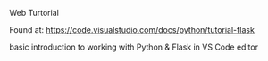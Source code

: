 Web Turtorial

Found at: https://code.visualstudio.com/docs/python/tutorial-flask

basic introduction to working with Python & Flask in VS Code editor